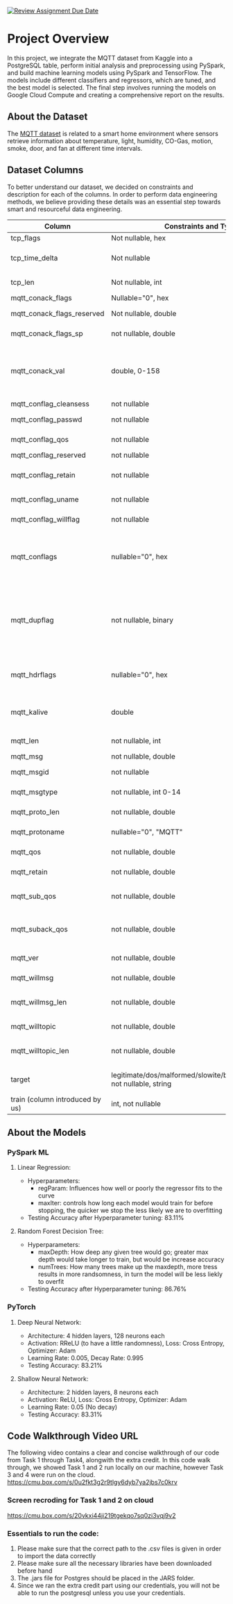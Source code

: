 [![Review Assignment Due Date](https://classroom.github.com/assets/deadline-readme-button-24ddc0f5d75046c5622901739e7c5dd533143b0c8e959d652212380cedb1ea36.svg)](https://classroom.github.com/a/yDpbj8_M)

# Project Overview

In this project, we integrate the MQTT dataset from Kaggle into a PostgreSQL table, perform initial analysis and preprocessing using PySpark, and build machine learning models using PySpark and TensorFlow. The models include different classifiers and regressors, which are tuned, and the best model is selected. The final step involves running the models on Google Cloud Compute and creating a comprehensive report on the results.

## About the Dataset

The [MQTT dataset](https://www.kaggle.com/datasets/cnrieiit/mqttset/) is related to a smart home environment where sensors retrieve information about temperature, light, humidity, CO-Gas, motion, smoke, door, and fan at different time intervals.

## Dataset Columns
To better understand our dataset, we decided on constraints and description for each of the columns. In order to perform data engineering methods, we believe providing these details was an essential step towards smart and resourceful data engineering.

| Column                     | Constraints and Type | Description                                     |
|----------------------------|----------------------|-------------------------------------------------|
| tcp_flags                  | Not nullable, hex    | TCP flags                                       |
| tcp_time_delta             | Not nullable         | Time difference between two TCP packets         |
| tcp_len                    | Not nullable, int    | Length of TCP packets                            |
| mqtt_conack_flags          | Nullable="0", hex    | MQTT Flags                                      |
| mqtt_conack_flags_reserved | Not nullable, double | Reserved MQTT Flag                               |
| mqtt_conack_flags_sp       | not nullable, double  |  Another MQTT Flag                               |
| mqtt_conack_val            |double, 0-158         | Indicates the result of the connection attempt between a client and a broker |
| mqtt_conflag_cleansess     |not nullable          | MQTT clean flag |
| mqtt_conflag_passwd        |not nullable          | MQTT password presence |
| mqtt_conflag_qos           |not nullable          | Quality of service level |
| mqtt_conflag_reserved      |not nullable          | Resevered Flag |
| mqtt_conflag_retain        |not nullable          | Whether message should be reserved |
| mqtt_conflag_uname         |not nullable          | Username present or not |
| mqtt_conflag_willflag      |not nullable          | Last will message flag |
| mqtt_conflags              |nullable="0", hex     | Indicates whether the client requests a clean session or a persistent session with the broker. |
| mqtt_dupflag               |not nullable, binary  | Indicates that a message is a duplicate and has been resent because the intended recipient did not acknowldge it |
| mqtt_hdrflags              |nullable="0", hex     | The first byte of the fixed header in the MQTT packet |
| mqtt_kalive                |double                | Kepp-alive interval used for MQTT connections |
| mqtt_len                   |not nullable, int     | Length of MQTT packets |
| mqtt_msg                   |not nullable, double  | MQTT messages |
| mqtt_msgid                 |not nullable          | MQTT message ID  |
| mqtt_msgtype               |not nullable, int 0-14| Type of MQTT message  |
| mqtt_proto_len             |not nullable, double  | Length related to MQTT protocol |
| mqtt_protoname             |nullable="0", "MQTT"  | Name of MQTT protocol |
| mqtt_qos                   |not nullable, double  | Quality of service for MQTT |
| mqtt_retain                |not nullable, double  | Retain flag for MQTT |
| mqtt_sub_qos               |not nullable, double  | Quality of Service level for MQTT subscription |
| mqtt_suback_qos            |not nullable, double  | Quality of Service level in MQTT subscription acknowledgments |
| mqtt_ver                   |not nullable, double  | MQTT protocol version |
| mqtt_willmsg               |not nullable, double  | The "last will" message in MQTT |
| mqtt_willmsg_len           |not nullable, double  | Length of the MQTT "last will" message |
| mqtt_willtopic             |not nullable, double  | MQTT "last will" topic |
| mqtt_willtopic_len         |not nullable, double  | Length of the MQTT "last will" topic |
| target                     |legitimate/dos/malformed/slowite/bruteforce/Flooding, not nullable, string | Attack or not, if attack then what kind |
| train (column introduced by us) |int, not nullable     | Test (0) or Train (1) dataset |


## About the Models

### PySpark ML

1. Linear Regression:
   - Hyperparameters:
        - regParam: Influences how well or poorly the regressor fits to the curve
        - maxIter: controls how long each model would train for before stopping, the quicker we stop the less likely we are to overfitting
   - Testing Accuracy after Hyperparameter tuning: 83.11%

3. Random Forest Decision Tree:
   - Hyperparameters:
        - maxDepth: How deep any given tree would go; greater max depth would take longer to train, but would be increase accuracy
        - numTrees: How many trees make up the maxdepth, more tress results in more randsomness, in turn the model will be less liekly to overfit
   - Testing Accuracy after Hyperparameter tuning: 86.76%

### PyTorch

1. Deep Neural Network:
   - Architecture: 4 hidden layers, 128 neurons each
   - Activation: RReLU (to have a little randomness), Loss: Cross Entropy, Optimizer: Adam
   - Learning Rate: 0.005, Decay Rate: 0.995
   - Testing Accuracy: 83.21%

2. Shallow Neural Network:
   - Architecture: 2 hidden layers, 8 neurons each
   - Activation: ReLU, Loss: Cross Entropy, Optimizer: Adam
   - Learning Rate: 0.05 (No decay)
   - Testing Accuracy: 83.31%
  

## Code Walkthrough Video URL
The following video contains a clear and concise walkthrough of our code from Task 1 through Task4, alongwith the extra credit. In this code walk through, we showed Task 1 and 2 run locally on our machine, however Task 3 and 4 were run on the cloud. 
https://cmu.box.com/s/0u2fkt3g2r9tlgy6dyb7ya2jbs7c0krv
### Screen recroding for Task 1 and 2 on cloud
https://cmu.box.com/s/20vkxi44ji219tgekqo7sq0zi3vqj9v2
### Essentials to run the code:
1. Please make sure that the correct path to the .csv files is given in order to import the data correctly
2. Please make sure all the necessary libraries have been downloaded before hand
3. The .jars file for Postgres should be placed in the JARS folder.
4. Since we ran the extra credit part using our credentials, you will not be able to run the postgresql unless you use your credentials. 




